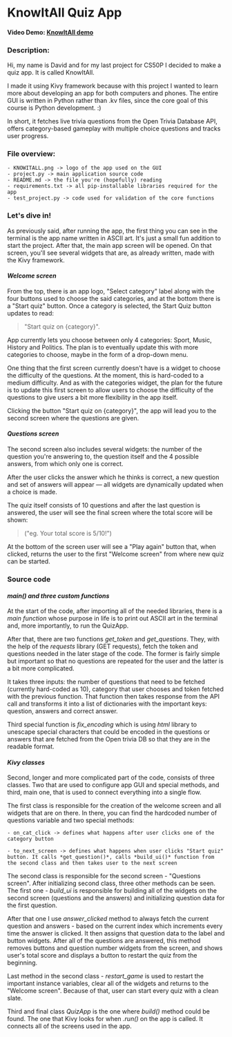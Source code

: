 # KnowItAll Quiz App
#### Video Demo: [KnowItAll demo](https://www.youtube.com/watch?v=f2K52TL0gOk&ab_channel=David)
### Description:
Hi, my name is David and for my last project for CS50P I decided to make a quiz app. It is called KnowItAll.

I made it using Kivy framework because with this project I wanted to learn more about developing an app for both computers and phones. The entire GUI is written in Python rather than .kv files, since the core goal of this course is Python development. :)

In short, it fetches live trivia questions from the Open Trivia Database API, offers category-based gameplay with multiple choice questions and tracks user progress.

### File overview:
    - KNOWITALL.png -> logo of the app used on the GUI
    - project.py -> main application source code
    - README.md -> the file you're (hopefully) reading
    - requirements.txt -> all pip-installable libraries required for the app
    - test_project.py -> code used for validation of the core functions

### Let's dive in!
As previously said, after running the app, the first thing you can see in the terminal is the app name written in ASCII art. It's just a small fun addition to start the project. After that, the main app screen will be opened. On that screen, you'll see several widgets that are, as already written, made with the Kivy framework.

#### *Welcome screen*
From the top, there is an app logo, "Select category" label along with the four buttons used to choose the said categories, and at the bottom there is a "Start quiz" button. Once a category is selected, the Start Quiz button updates to read:
>"Start quiz on {category}".

App currently lets you choose between only 4 categories: Sport, Music, History and Politics. The plan is to eventually update this with more categories to choose, maybe in the form of a drop-down menu.

One thing that the first screen currently doesn't have is a widget to choose the difficulty of the questions. At the moment, this is hard-coded to a medium difficulty. And as with the categories widget, the plan for the future is to update this first screen to allow users to choose the difficulty of the questions to give users a bit more flexibility in the app itself.

Clicking the button "Start quiz on {category}", the app will lead you to the second screen where the questions are given.

#### *Questions screen*
The second screen also includes several widgets: the number of the question you're answering to, the question itself and the 4 possible answers, from which only one is correct.

After the user clicks the answer which he thinks is correct, a new question and set of answers will appear — all widgets are dynamically updated when a choice is made.

The quiz itself consists of 10 questions and after the last question is answered, the user will see the final screen where the total score will be shown:
>("eg. Your total score is 5/10!")

At the bottom of the screen user will see a "Play again" button that, when clicked, returns the user to the first "Welcome screen" from where new quiz can be started.

### Source code

#### *main() and three custom functions*
At the start of the code, after importing all of the needed libraries, there is a *main function* whose purpose in life is to print out ASCII art in the terminal and, more importantly, to run the QuizApp.

After that, there are two functions *get_token* and *get_questions*. They, with the help of the *requests* library (GET requests), fetch the token and questions needed in the later stage of the code. The former is fairly simple but important so that no questions are repeated for the user and the latter is a bit more complicated.

It takes three inputs: the number of questions that need to be fetched (currently hard-coded as 10), category that user chooses and token fetched with the previous function. That function then takes response from the API call and transforms it into a list of dictionaries with the important keys: question, answers and correct answer.

Third special function is *fix_encoding* which is using *html* library to unescape special characters that could be encoded in the questions or answers that are fetched from the Open trivia DB so that they are in the readable format.

#### *Kivy classes*
Second, longer and more complicated part of the code, consists of three classes. Two that are used to configure app GUI and special methods, and third, main one, that is used to connect everything into a single flow.

The first class is responsible for the creation of the welcome screen and all widgets that are on there. In there, you can find the hardcoded number of questions variable and two special methods:

    - on_cat_click -> defines what happens after user clicks one of the category button

    - to_next_screen -> defines what happens when user clicks "Start quiz" button. It calls *get_question()*, calls *build_ui()* function from the second class and then takes user to the next screen

The second class is responsible for the second screen - "Questions screen". After initializing second class, three other methods can be seen. The first one - *build_ui* is responsible for building all of the widgets on the second screen (questions and the answers) and initializing question data for the first question.

After that one I use *answer_clicked* method to always fetch the current question and answers - based on the current index which increments every time the answer is clicked. It then assigns that question data to the label and button widgets. After all of the questions are answered, this method removes buttons and question number widgets from the screen, and shows user's total score and displays a button to restart the quiz from the beginning.

Last method in the second class - *restart_game* is used to restart the important instance variables, clear all of the widgets and returns to the "Welcome screen". Because of that, user can start every quiz with a clean slate.

Third and final class *QuizApp* is the one where *build()* method could be found. The one that Kivy looks for when *.run()* on the app is called. It connects all of the screens used in the app.
